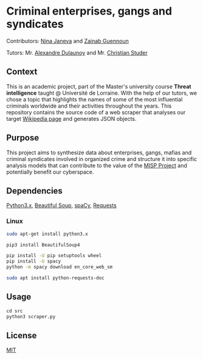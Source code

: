 # Criminal enterprises, gangs and syndicates

Contributors: [Nina Janeva](https://github.com/cherryninna) and [Zainab Guennoun](https://github.com/zgn2)

Tutors: 
Mr. [Alexandre Dulaunoy](https://github.com/adulau) and Mr. [Christian Studer](https://github.com/chrisr3d)

## Context
This is an academic project, part of the Master's university course **Threat intelligence** taught @ Université de Lorraine. With the help of our tutors, we chose a topic that highlights the names of some of the most influential criminals worldwide and their activities throughout the years. This repository contains the source code of a web scraper that analyses our target [Wikipedia page](https://en.wikipedia.org/wiki/List_of_criminal_enterprises,_gangs,_and_syndicates) and generates JSON objects.


## Purpose
This project aims to synthesize data about enterprises, gangs, mafias and criminal syndicates involved in organized crime and structure it into specific analysis models that can contribute to the value of the [MISP Project](https://github.com/MISP) and potentially benefit our cyberspace.


## Dependencies

[Python3.x](https://docs.python.org/3/using/index.html), [Beautiful Soup](https://beautiful-soup-4.readthedocs.io/en/latest/#installing-beautiful-soup), [spaCy](https://spacy.io/usage), [Requests](https://www.agiratech.com/install-requests-library-in-python)

### Linux
```bash
sudo apt-get install python3.x

pip3 install BeautifulSoup4

pip install -U pip setuptools wheel
pip install -U spacy
python -m spacy download en_core_web_sm

sudo apt install python-requests-doc
```

## Usage

```python
cd src
python3 scraper.py
```


## License

[MIT](https://choosealicense.com/licenses/mit/)
